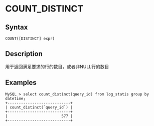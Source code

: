 # COUNT_DISTINCT

## Syntax

`COUNT([DISTINCT] expr)`

## Description

用于返回满足要求的行的数目，或者非NULL行的数目

## Examples

```
MySQL > select count_distinct(query_id) from log_statis group by datetime;
+----------------------------+
| count_distinct(`query_id`) |
+----------------------------+
|                        577 |
+----------------------------+
```
